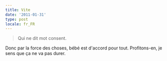 ```yaml
---
title: Vite
date: '2011-01-31'
type: post
locale: fr_FR
---
```


> Qui ne dit mot consent.

Donc par la force des choses, bébé est d'accord pour tout. Profitons-en, je sens que ça ne va pas durer.
